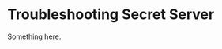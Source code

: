 [title]: # (Troubleshooting Secret Server)
[tags]: # (XXX)
[priority]: # (2800)
# Troubleshooting Secret Server
Something here.
